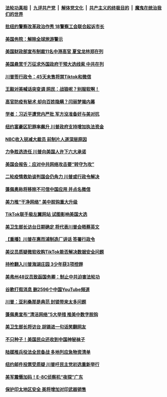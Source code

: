 

####  [法轮功真相](../../../../basic/blob/master/README.md?t=08080502) &nbsp;|&nbsp; [九评共产党](../../../../9ping.md/blob/master/README.md?t=08080502) &nbsp;|&nbsp; [解体党文化](../../../../jtdwh.md/blob/master/README.md?t=08080502)  &nbsp;|&nbsp; [共产主义的终极目的](../../../../gczydzjmd.md/blob/master/README.md?t=08080502) &nbsp;|&nbsp; [魔鬼在统治我们的世界](../../../../mgztzwmdsj.md/blob/master/README.md?t=08080502) 

#### [批纽约警察改革政治作秀 18警察工会联合起诉市长](../pages/prog203/a102913130.md?t=08080502) 

#### [美国务院：解除全球旅游警示](../pages/prog203/a102913117.md?t=08080502) 

#### [美国财政部宣布制裁11名中港高官 夏宝龙林郑在列](../pages/prog203/a102913101.md?t=08080502) 

#### [美国悬赏千万征求外国政府干预大选线索  中共在列](../pages/prog203/a102913063.md?t=08080502) 

#### [川普签行政令：45天未售将禁Tiktok和微信](../pages/prog203/a102913051.md?t=08080502) 

#### [王毅对美喊话突变调 网民：战狼呢？别服软啊！](../pages/prog203/a102912821.md?t=08080502) 

#### [高官防疫有秘术 却向百姓隐瞒？闫丽梦揭内幕](../pages/prog203/a102912638.md?t=08080502) 

#### [学者：习近平遭党内严批 军方没准备好与美对抗](../pages/prog203/a102912612.md?t=08080502) 

#### [纽约富豪区犯罪率飙升 川普政府支持增加执法资金](../pages/prog203/a102912205.md?t=08080502) 

#### [NBC收入锐减大裁员 前制片人道深层原因](../pages/prog203/a102912194.md?t=08080502) 

#### [力争胜选连任 川普向美国人许下六大承诺](../pages/prog203/a102912519.md?t=08080502) 

#### [美国会报告：应对中共网络攻击要“转守为攻”](../pages/prog203/a102912469.md?t=08080502) 

#### [二轮疫情救助谈判国会仍角力 川普或行政令解决](../pages/prog203/a102912498.md?t=08080502) 

#### [蓬佩奥称将移除不可信中国应用 并点名微信](../pages/prog203/a102912399.md?t=08080502) 

#### [美力推“干净网络” 美中脱钩重大升级](../pages/prog203/a102912419.md?t=08080502) 

#### [TikTok联手极左翼网站 试图影响美国大选](../pages/prog203/a102912395.md?t=08080502) 

#### [美卫生部长访台日期确定 将代表川普会晤蔡英文](../pages/prog203/a102912345.md?t=08080502) 

#### [【重播】川普在惠而浦制造厂讲话 签署行政令](../pages/prog203/a102912344.md?t=08080502) 

#### [美议员质疑微软收购TikTok能否解决数据安全问题](../pages/prog203/a102912306.md?t=08080502) 

#### [持枪翻入川普海湖庄园 3少年获3项控罪](../pages/prog203/a102912331.md?t=08080502) 

#### [美弗州48议员致函国务卿：制止中共迫害法轮功](../pages/prog203/a102912286.md?t=08080502) 

#### [谷歌打假消息 删2596个中国YouTube频道](../pages/prog203/a102912278.md?t=08080502) 

#### [川普：亚利桑那是典范 封锁带来太多问题](../pages/prog203/a102912270.md?t=08080502) 

#### [蓬佩奥宣布“清洁网络”5大举措 推美中数字脱钩](../pages/prog203/a102912228.md?t=08080502) 

#### [美卫生部长将访台 胡锡进一句话笑翻网友](../pages/prog203/a102912094.md?t=08080502) 

#### [不只种子！美国民众还收到中国神秘袜子](../pages/prog203/a102911986.md?t=08080502) 

#### [陆媒推兵役法全民备战 多地列应急物资清单](../pages/prog203/a102911809.md?t=08080502) 

#### [纽约邮件投票受质疑 川普吁民主党初选重新举行](../pages/prog203/a102911279.md?t=08080502) 

#### [美军震慑加码！E-8C侦察机“夜探”广东](../pages/prog203/a102911730.md?t=08080502) 

#### [保护印太地区安全 美将增加对印武器销售](../pages/prog203/a102911289.md?t=08080502) 


